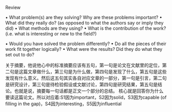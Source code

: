 Review

• What problem(s) are they solving? Why are these problems important?
• What did they really do? (as opposed to what the authors say or imply they did) 
• What methods are they using?
• What is the contribution of the work? (i.e. what is interesting or new to the field?) 

• Would you have solved the problem differently? 
• Do all the pieces of their work fit together logically?
• What were the results? Did they do what they set out to do?

关于摘要，他说他心中的标准摘要应该有五句，第一句是论文在文献里的定位，第二句是这篇文章做什么，第三句是为什么做，第四句是发现了什么，第五句是这些发现有什么意义。然后这五句其实各自对应文章的一部分，第一句是引言，第二句是研究设计，第三句是待检验假设或文献讨论，第四句是研究结果，第五句是结论。也就是说，摘要每一句话都是正文一个部分的总结。
核心就是回答你为什么要读这篇论文。所以对应着:S1因为important，S2因为solid，S3因为capable (of filling in the gap)，S4因为interesting，S5因为influential